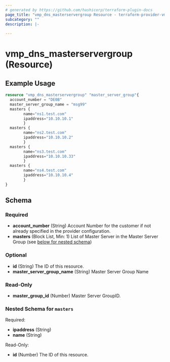```yaml
---
# generated by https://github.com/hashicorp/terraform-plugin-docs
page_title: "vmp_dns_masterservergroup Resource - terraform-provider-vmp"
subcategory: ""
description: |-
  
---
```


# vmp_dns_masterservergroup (Resource)



## Example Usage

```terraform
resource "vmp_dns_masterservergroup" "master_server_group"{
  account_number = "DE0B"
  master_server_group_name = "msg99"
  masters {
        name="ns1.test.com"
        ipaddress="10.10.10.1"
        }
  masters {
        name="ns2.test.com"
        ipaddress="10.10.10.2"
        }
  masters {
        name="ns3.test.com"
        ipaddress="10.10.10.33"
        }
  masters {
        name="ns4.test.com"
        ipaddress="10.10.10.4"
        } 
}
```

<!-- schema generated by tfplugindocs -->
## Schema

### Required

- **account_number** (String) Account Number for the customer if not already specified in the provider configuration.
- **masters** (Block List, Min: 1) List of Master Server in the Master Server Group (see [below for nested schema](#nestedblock--masters))

### Optional

- **id** (String) The ID of this resource.
- **master_server_group_name** (String) Master Server Group Name

### Read-Only

- **master_group_id** (Number) Master Server GroupID.

<a id="nestedblock--masters"></a>
### Nested Schema for `masters`

Required:

- **ipaddress** (String)
- **name** (String)

Read-Only:

- **id** (Number) The ID of this resource.


